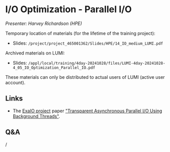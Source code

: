# I/O Optimization - Parallel I/O

*Presenter: Harvey Richardson (HPE)*

<!--
Course materials will be provided during and after the course.
-->

Temporary location of materials (for the lifetime of the training project):

-   Slides: `/project/project_465001362/Slides/HPE/14_IO_medium_LUMI.pdf`

Archived materials on LUMI:

-   Slides: `/appl/local/training/4day-20241028/files/LUMI-4day-20241028-4_05_IO_Optimization_Parallel_IO.pdf`

<!--
-   Recording: `/appl/local/training/4day-20241028/recordings/4_05_IO_Optimization_Parallel_IO.mp4`
-->

These materials can only be distributed to actual users of LUMI (active user account).


## Links

-   The [ExaIO project](https://www.exascaleproject.org/research-project/exaio/) paper
    ["Transparent Asynchronous Parallel I/O Using Background Threads"](https://doi.org/10.1109/TPDS.2021.3090322).

## Q&A

/

